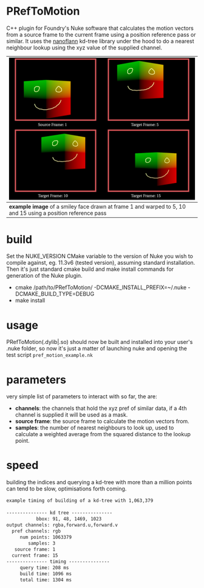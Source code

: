 # PRefToMotion
C++ plugin for Foundry's Nuke software that calculates the motion vectors from a source frame to the current frame using a position reference pass or similar. It uses the [nanoflann](https://github.com/jlblancoc/nanoflann) kd-tree library under the hood to do a nearest neighbour lookup using the xyz value of the supplied channel.

| ![alt text](examples/PRefToMotion_example.png "example of a single keyed frame being warped using a position reference map") |
| --- |
| **example image** of a smiley face drawn at frame 1 and warped to 5, 10 and 15 using a position reference pass |


# build

Set the NUKE_VERSION CMake variable to the version of Nuke you wish to compile against, eg. 11.3v6 (tested version), assuming standard installation. Then it's just standard cmake build and make install commands for generation of the Nuke plugin.

- cmake /path/to/PRefToMotion/ -DCMAKE_INSTALL_PREFIX=~/.nuke -DCMAKE_BUILD_TYPE=DEBUG
- make install

# usage
PRefToMotion(.dylib|.so) should now be built and installed into your user's .nuke folder, so now it's just a matter of launching nuke and opening the test script `pref_motion_example.nk`

# parameters
very simple list of parameters to interact with so far, the are:
- **channels**: the channels that hold the xyz pref of similar data, if a 4th channel is supplied it will be used as a mask.
- **source frame**: the source frame to calculate the motion vectors from.
- **samples**: the number of nearest neighbours to look up, used to calculate a weighted average from the squared distance to the lookup point.

# speed
building the indices and querying a kd-tree with more than a million points can tend to be slow, optimisations forth coming.

```buildoutcfg
example timing of building of a kd-tree with 1,063,379

--------------- kd tree ---------------
           bbox: 91, 48, 1469, 1023
output channels: rgba,forward.u,forward.v
  pref channels: rgb
     num points: 1063379
        samples: 3
   source frame: 1
  current frame: 15
--------------- timing ---------------
     query time: 208 ms
     build time: 1096 ms
     total time: 1304 ms
```
